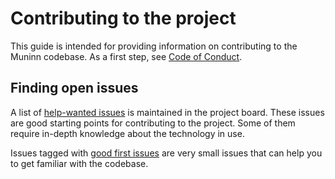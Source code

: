 # Contributing to the project

This guide is intended for providing information on contributing to the Muninn
codebase. As a first step, see [Code of Conduct](./CODE_OF_CONDUCT.md).

## Finding open issues

A list of
[help-wanted issues](https://github.com/orgs/bifravst/projects/2/views/4) is
maintained in the project board. These issues are good starting points for
contributing to the project. Some of them require in-depth knowledge about the
technology in use.

Issues tagged with
[good first issues](https://github.com/orgs/bifravst/projects/2/views/5) are
very small issues that can help you to get familiar with the codebase.
